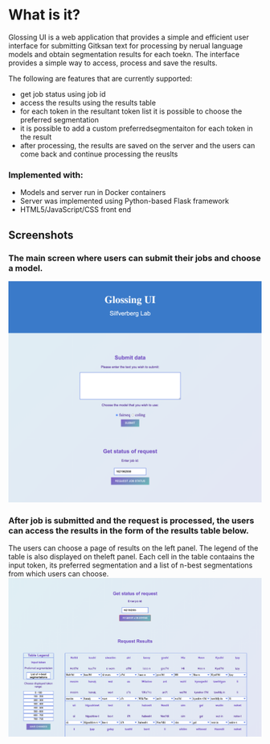 # What is it? 

Glossing UI is a web application that provides a simple and efficient user interface for submitting Gitksan text for processing by nerual language models and obtain segmentation results for each toekn. The interface provides a simple way to access, process and save the results.

The following are features that are currently supported:
* get job status using job id
* access the results using the results table
* for each token in the resultant token list it is possible to choose the preferred segmentation
* it is possible to add a custom preferredsegmentaiton for each token in the result
* after processing, the results are saved on the server and the users can come back and continue processing the reuslts

### Implemented with:
* Models and server run in Docker containers
* Server was implemented using Python-based Flask framework
* HTML5/JavaScript/CSS front end

## Screenshots
### The main screen where users can submit their jobs and choose a model. 
![screenshot of glossing UI](main_screen.png)


### After job is submitted and the request is processed, the users can access the results in the form of the results table below. 
The users can choose a page of results on the left panel. The legend of the table is also displayed on theleft panel. Each cell in the table contaains the input token, its preferred segmentation and a list of n-best segmentations from which users can choose.
![screenshot of results table in glossing UI](table.png)